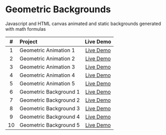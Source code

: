 # Geometric Backgrounds
Javascript and HTML canvas animated and static backgrounds generated with math formulas

| #  |       Project       | Live Demo |
|:--:|:--------------------|:---------:|
| 1  | Geometric Animation 1 | [Live Demo](https://aa-geometric-animation-1.netlify.app/) |
| 2  | Geometric Animation 2 | [Live Demo](https://aa-geometric-animation-2.netlify.app/) | 
| 3  | Geometric Animation 3 | [Live Demo](https://aa-geometric-animation-3.netlify.app/) | 
| 4  | Geometric Animation 4 | [Live Demo](https://aa-geometric-animation-4.netlify.app/) |
| 5  | Geometric Animation 5 | [Live Demo](https://aa-geometric-animation-5.netlify.app/) |
| 6  | Geometric Background 1 | [Live Demo](https://aa-geometric-background-1.netlify.app/) |
| 7  | Geometric Background 2 | [Live Demo](https://aa-geometric-background-2.netlify.app/) |
| 8  | Geometric Background 3 | [Live Demo](https://aa-geometric-background-3.netlify.app/) |
| 9  | Geometric Background 4 | [Live Demo](https://aa-geometric-background-4.netlify.app/) |
| 10 | Geometric Background 5 | [Live Demo](https://aa-geometric-background-5.netlify.app/) |
